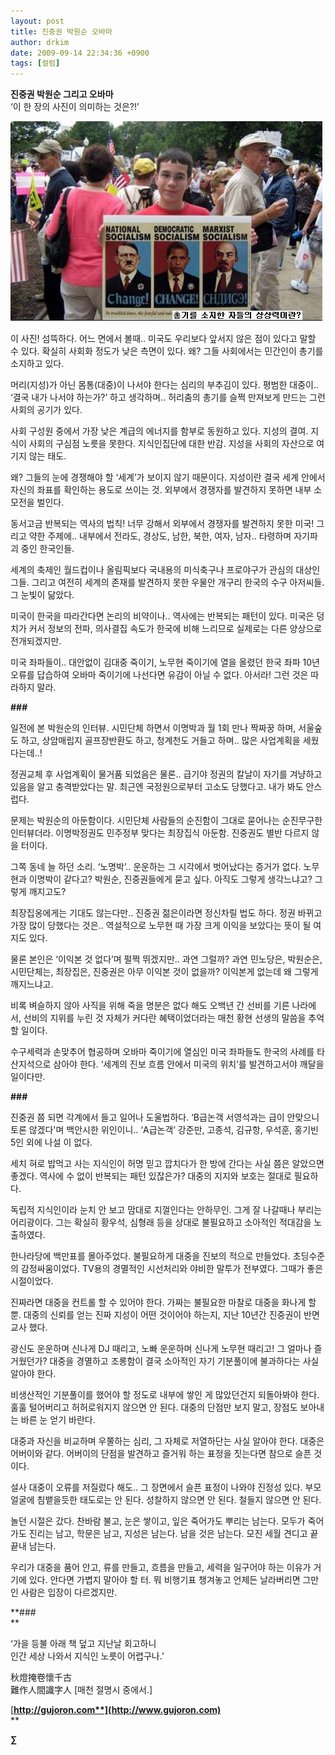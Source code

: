 ```yaml
---
layout: post
title: 진중권 박원순 오바마
author: drkim
date: 2009-09-14 22:34:36 +0900
tags: [컬럼]
---
```

  
**진중권 박원순 그리고 오바마**  
‘이 한 장의 사진이 의미하는 것은?!’  


![](/files/attach/images/199/139/052/1252914761_acid_picdump_31.jpg)  
  
  
이 사진! 섬뜩하다. 어느 면에서 볼때.. 미국도 우리보다 앞서지 않은 점이 있다고 말할 수 있다. 확실히 사회화 정도가 낮은 측면이 있다. 왜? 그들 사회에서는 민간인이 총기를 소지하고 있다. 

머리(지성)가 아닌 몸통(대중)이 나서야 한다는 심리의 부추김이 있다. 평범한 대중이.. ‘결국 내가 나서야 하는가?’ 하고 생각하며.. 허리춤의 총기를 슬쩍 만져보게 만드는 그런 사회의 공기가 있다. 

사회 구성원 중에서 가장 낮은 계급의 에너지를 함부로 동원하고 있다. 지성의 결여. 지식이 사회의 구심점 노릇을 못한다. 지식인집단에 대한 반감. 지성을 사회의 자산으로 여기지 않는 태도. 

왜? 그들의 눈에 경쟁해야 할 ‘세계’가 보이지 않기 때문이다. 지성이란 결국 세계 안에서 자신의 좌표를 확인하는 용도로 쓰이는 것. 외부에서 경쟁자를 발견하지 못하면 내부 소모전을 벌인다. 

동서고금 반복되는 역사의 법칙! 너무 강해서 외부에서 경쟁자를 발견하지 못한 미국! 그리고 약한 주제에.. 내부에서 전라도, 경상도, 남한, 북한, 여자, 남자.. 타령하며 자기파괴 중인 한국인들.

세계의 축제인 월드컵이나 올림픽보다 국내용의 미식축구나 프로야구가 관심의 대상인 그들. 그리고 여전히 세계의 존재를 발견하지 못한 우물안 개구리 한국의 수구 아저씨들. 그 눈빛이 닮았다.

미국이 한국을 따라간다면 논리의 비약이나.. 역사에는 반복되는 패턴이 있다. 미국은 덩치가 커서 정보의 전파, 의사결집 속도가 한국에 비해 느리므로 실제로는 다른 양상으로 전개되겠지만. 

미국 좌파들이.. 대안없이 김대중 죽이기, 노무현 죽이기에 열을 올렸던 한국 좌파 10년 오류를 답습하여 오바마 죽이기에 나선다면 유감이 아닐 수 없다. 아서라! 그런 것은 따라하지 말라.

**###**

일전에 본 박원순의 인터뷰. 시민단체 하면서 이명박과 월 1회 만나 짝짜꿍 하며, 서울숲도 하고, 상암매립지 골프장반환도 하고, 청계천도 거들고 하며.. 많은 사업계획을 세웠다는데..! 

정권교체 후 사업계획이 물거품 되었음은 물론.. 급기야 정권의 칼날이 자기를 겨냥하고 있음을 알고 충격받았다는 말. 최근엔 국정원으로부터 고소도 당했다고. 내가 봐도 안스럽다.

문제는 박원순의 아둔함이다. 시민단체 사람들의 순진함이 그대로 묻어나는 순진무구한 인터뷰더라. 이명박정권도 민주정부 맞다는 최장집식 아둔함. 진중권도 별반 다르지 않을 터이다. 

그쪽 동네 늘 하던 소리. ‘노명박’.. 운운하는 그 시각에서 벗어났다는 증거가 없다. 노무현과 이명박이 같다고? 박원순, 진중권들에게 묻고 싶다. 아직도 그렇게 생각느냐고? 그렇게 깨지고도? 

최장집옹에게는 기대도 않는다만.. 진중권 젊은이라면 정신차릴 법도 하다. 정권 바뀌고 가장 많이 당했다는 것은.. 역설적으로 노무현 때 가장 크게 이익을 보았다는 뜻이 될 여지도 있다. 

물론 본인은 ‘이익본 것 없다’며 펄쩍 뛰겠지만.. 과연 그럴까? 과연 민노당은, 박원순은, 시민단체는, 최장집은, 진중권은 아무 이익본 것이 없을까? 이익본게 없는데 왜 그렇게 깨지느냐고.

비록 벼슬하지 않아 사직을 위해 죽을 명분은 없다 해도 오백년 간 선비를 기른 나라에서, 선비의 지위를 누린 것 자체가 커다란 혜택이었더라는 매천 황현 선생의 말씀을 추억할 일이다.

수구세력과 손맞추어 협공하며 오바마 죽이기에 열심인 미국 좌파들도 한국의 사례를 타산지석으로 삼아야 한다. ‘세계의 진보 흐름 안에서 미국의 위치’를 발견하고서야 깨달을 일이다만. 

**###**

진중권 쯤 되면 각계에서 들고 일어나 도울법하다. ‘B급논객 서영석과는 급이 안맞으니 토론 않겠다'며 백안시한 위인이니.. ‘A급논객’ 강준만, 고종석, 김규항, 우석훈, 홍기빈 5인 외에 나설 이 없다.

세치 혀로 밥먹고 사는 지식인이 허명 믿고 깝치다가 한 방에 간다는 사실 쯤은 알았으면 좋겠다. 역사에 수 없이 반복되는 패턴 있잖은가? 대중의 지지와 보호는 절대로 필요하다. 

독립적 지식인이라 눈치 안 보고 맘대로 지껄인다는 안하무인. 그게 잘 나갈때나 부리는 어리광이다. 그는 확실히 황우석, 심형래 등을 상대로 불필요하고 소아적인 적대감을 노출하였다.

한나라당에 백만표를 몰아주었다. 불필요하게 대중을 진보의 적으로 만들었다. 초딩수준의 감정싸움이었다. TV용의 경멸적인 시선처리와 야비한 말투가 전부였다. 그때가 좋은 시절이었다.

진짜라면 대중을 컨트롤 할 수 있어야 한다. 가짜는 불필요한 마찰로 대중을 화나게 할 뿐. 대중의 신뢰를 얻는 진짜 지성이 어떤 것이어야 하는지, 지난 10년간 진중권이 반면교사 했다.

광신도 운운하며 신나게 DJ 때리고, 노빠 운운하며 신나게 노무현 때리고! 그 얼마나 즐거웠던가? 대중을 경멸하고 조롱함이 결국 소아적인 자기 기분풀이에 불과하다는 사실 알아야 한다. 

비생산적인 기분풀이를 했어야 할 정도로 내부에 쌓인 게 많았던건지 되돌아봐야 한다. 훌훌 털어버리고 허허로워지지 않으면 안 된다. 대중의 단점만 보지 말고, 장점도 보아내는 바른 눈 얻기 바란다.

대중과 자신을 비교하며 우쭐하는 심리, 그 자체로 저열하단는 사실 알아야 한다. 대중은 어버이와 같다. 어버이의 단점을 발견하고 즐거워 하는 표정을 짓는다면 참으로 슬픈 것이다. 

설사 대중이 오류를 저질렀다 해도.. 그 장면에서 슬픈 표정이 나와야 진정성 있다. 부모 얼굴에 침뱉을듯한 태도로는 안 된다. 성찰하지 않으면 안 된다. 철들지 않으면 안 된다.

놀던 시절은 갔다. 찬바람 불고, 눈은 쌓이고, 잎은 죽어가도 뿌리는 남는다. 모두가 죽어가도 진리는 남고, 학문은 남고, 지성은 남는다. 남을 것은 남는다. 모진 세월 견디고 끝끝내 남는다.

우리가 대중을 품어 안고, 류를 만들고, 흐름을 만들고, 세력을 일구어야 하는 이유가 거기에 있다. 안다면 가볍지 말아야 할 터. 뭐 비행기표 챙겨놓고 언제든 날라버리면 그만인 사람은 입장이 다르겠지만. 

**###  
** 

‘가을 등불 아래 책 덮고 지난날 회고하니  
인간 세상 나와서 지식인 노릇이 어렵구나.’ 

秋燈掩卷懷千古  
難作人間識字人 [매천 절명시 중에서.]  
  


[**http://gujoron.com**](http://www.gujoron.com)**  
** 

**∑**